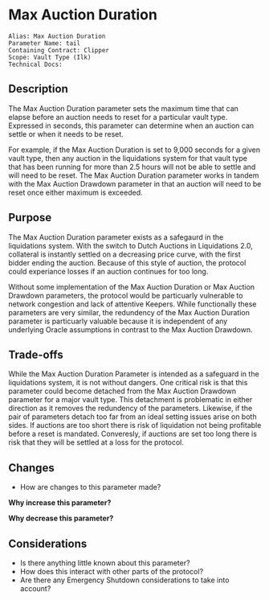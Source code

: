 # Max Auction Duration

```
Alias: Max Auction Duration
Parameter Name: tail
Containing Contract: Clipper
Scope: Vault Type (Ilk)
Technical Docs:
```

## Description

The Max Auction Duration parameter sets the maximum time that can elapse before an auction needs to reset for a particular vault type. Expressed in seconds, this parameter can determine when an auction can settle or when it needs to be reset. 

For example, if the Max Auction Duration is set to 9,000 seconds for a given vault type, then any auction in the liquidations system for that vault type that has been running for more than 2.5 hours will not be able to settle and will need to be reset. The Max Auction Duration parameter works in tandem with the Max Auction Drawdown parameter in that an auction will need to be reset once either maximum is exceeded.

## Purpose

The Max Auction Duration parameter exists as a safegaurd in the liquidations system. With the switch to Dutch Auctions in Liquidations 2.0, collateral is instantly settled on a decreasing price curve, with the first bidder ending the auction. Because of this style of auction, the protocol could experiance losses if an auction continues for too long. 

Without some implementation of the Max Auction Duration or Max Auction Drawdown parameters, the protocol would be particuarly vulnerable to network congestion and lack of attentive Keepers. While functionally these parameters are very similar, the redundency of the Max Auction Duration parameter is particuarly valuable because it is independent of any underlying Oracle assumptions in contrast to the Max Auction Drawdown.

## Trade-offs

While the Max Auction Duration Parameter is intended as a safeguard in the liquidations system, it is not without dangers. One critical risk is that this parameter could become detached from the Max Auction Drawdown parameter for a major vault type. This detachment is problematic in either direction as it removes the redundency of the parameters. Likewise, if the pair of parameters detach too far from an ideal setting issues arise on both sides. If auctions are too short there is risk of liquidation not being profitable before a reset is mandated. Converesly, if auctions are set too long there is risk that they will be settled at a loss for the protocol. 

## Changes
* How are changes to this parameter made?

**Why increase this parameter?**

**Why decrease this parameter?**

## Considerations
* Is there anything little known about this parameter?
* How does this interact with other parts of the protocol?
* Are there any Emergency Shutdown considerations to take into account?
